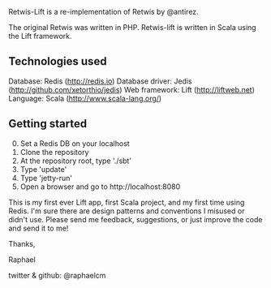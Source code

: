 Retwis-Lift is a re-implementation of Retwis by @antirez.

The original Retwis was written in PHP.  Retwis-lift is written in Scala using the Lift framework.

Technologies used
-----
Database: Redis (http://redis.io)
Database driver: Jedis (http://github.com/xetorthio/jedis)
Web framework: Lift (http://liftweb.net)
Language: Scala (http://www.scala-lang.org/)

Getting started
-----
0. Set a Redis DB on your localhost
1. Clone the repository
2. At the repository root, type './sbt'
3. Type 'update'
4. Type 'jetty-run'
5. Open a browser and go to http://localhost:8080


This is my first ever Lift app, first Scala project, and my first time using Redis.  I'm sure there are design patterns and conventions I misused or didn't use.  Please send me feedback, suggestions, or just improve the code and send it to me!

Thanks,

Raphael

twitter & github: @raphaelcm
